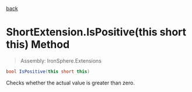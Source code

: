 ﻿

[back](/IronSphere.Extensions/types/ShortExtension)

# ShortExtension.IsPositive(this short this) Method

> Assembly: IronSphere.Extensions

```csharp
bool IsPositive(this short this)
```

Checks whether the actual value is greater than zero.

 